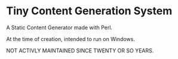 # Tiny Content Generation System

A Static Content Generator made with Perl.

At the time of creation, intended to run on Windows.

NOT ACTIVLY MAINTAINED SINCE TWENTY OR SO YEARS.

